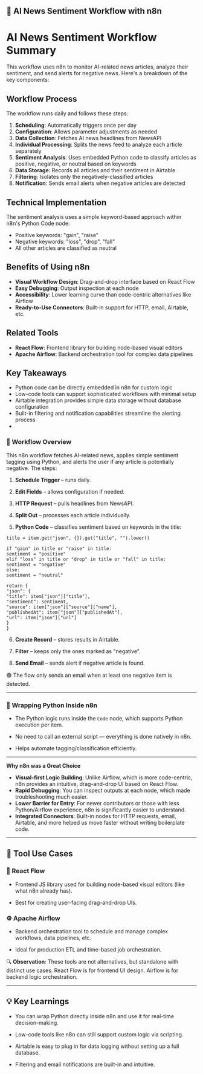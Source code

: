 ## **🧠 AI News Sentiment Workflow with n8n**


# AI News Sentiment Workflow Summary

This workflow uses n8n to monitor AI-related news articles, analyze their sentiment, and send alerts for negative news. Here's a breakdown of the key components:

## Workflow Process
The workflow runs daily and follows these steps:
1. **Scheduling**: Automatically triggers once per day
2. **Configuration**: Allows parameter adjustments as needed
3. **Data Collection**: Fetches AI news headlines from NewsAPI
4. **Individual Processing**: Splits the news feed to analyze each article separately
5. **Sentiment Analysis**: Uses embedded Python code to classify articles as positive, negative, or neutral based on keywords
6. **Data Storage**: Records all articles and their sentiment in Airtable
7. **Filtering**: Isolates only the negatively-classified articles
8. **Notification**: Sends email alerts when negative articles are detected

## Technical Implementation
The sentiment analysis uses a simple keyword-based approach within n8n's Python Code node:
- Positive keywords: "gain", "raise"
- Negative keywords: "loss", "drop", "fall"
- All other articles are classified as neutral

## Benefits of Using n8n
- **Visual Workflow Design**: Drag-and-drop interface based on React Flow
- **Easy Debugging**: Output inspection at each node
- **Accessibility**: Lower learning curve than code-centric alternatives like Airflow
- **Ready-to-Use Connectors**: Built-in support for HTTP, email, Airtable, etc.

## Related Tools
- **React Flow**: Frontend library for building node-based visual editors
- **Apache Airflow**: Backend orchestration tool for complex data pipelines

## Key Takeaways
- Python code can be directly embedded in n8n for custom logic
- Low-code tools can support sophisticated workflows with minimal setup
- Airtable integration provides simple data storage without database configuration
- Built-in filtering and notification capabilities streamline the alerting process
- 
### **🔁 Workflow Overview**

This n8n workflow fetches AI-related news, applies simple sentiment tagging using Python, and alerts the user if any article is potentially negative. The steps:

1. **Schedule Trigger** – runs daily.

2. **Edit Fields** – allows configuration if needed.

3. **HTTP Request** – pulls headlines from NewsAPI.

4. **Split Out** – processes each article individually.  
5. **Python Code** – classifies sentiment based on keywords in the title:

`title = item.get("json", {}).get("title", "").lower()`

`if "gain" in title or "raise" in title:`  
    `sentiment = "positive"`  
`elif "loss" in title or "drop" in title or "fall" in title:`  
    `sentiment = "negative"`  
`else:`  
    `sentiment = "neutral"`

`return {`  
    `"json": {`  
        `"title": item["json"]["title"],`  
        `"sentiment": sentiment,`  
        `"source": item["json"]["source"]["name"],`  
        `"publishedAt": item["json"]["publishedAt"],`  
        `"url": item["json"]["url"]`  
    `}`  
`}`

6. **Create Record** – stores results in Airtable.

7. **Filter** – keeps only the ones marked as "negative".

8. **Send Email** – sends alert if negative article is found.

🟢 The flow only sends an email when at least one negative item is detected.

---

### **🐍 Wrapping Python Inside n8n**

* The Python logic runs inside the `Code` node, which supports Python execution per item.

* No need to call an external script — everything is done natively in n8n.

* Helps automate tagging/classification efficiently.

---

**Why n8n was a Great Choice**

* **Visual-first Logic Building**: Unlike Airflow, which is more code-centric, n8n provides an intuitive, drag-and-drop UI based on React Flow.  
* **Rapid Debugging**: You can inspect outputs at each node, which made troubleshooting much easier.  
* **Lower Barrier for Entry**: For newer contributors or those with less Python/Airflow experience, n8n is significantly easier to understand.  
* **Integrated Connectors**: Built-in nodes for HTTP requests, email, Airtable, and more helped us move faster without writing boilerplate code.

---

## **🔧 Tool Use Cases**

### **🧩 React Flow**

* Frontend JS library used for building node-based visual editors (like what n8n already has).

* Best for creating user-facing drag-and-drop UIs.

### **⚙️ Apache Airflow**

* Backend orchestration tool to schedule and manage complex workflows, data pipelines, etc.

* Ideal for production ETL and time-based job orchestration.

🔍 **Observation**: These tools are not alternatives, but standalone with distinct use cases. React Flow is for frontend UI design. Airflow is for backend logic orchestration.

---

## **💡 Key Learnings**

* You can wrap Python directly inside n8n and use it for real-time decision-making.

* Low-code tools like n8n can still support custom logic via scripting.

* Airtable is easy to plug in for data logging without setting up a full database.

* Filtering and email notifications are built-in and intuitive.

